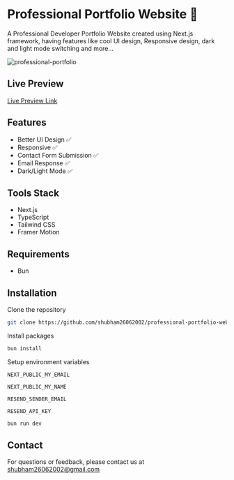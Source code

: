 # Professional Portfolio Website 💼

A Professional Developer Portfolio Website created using Next.js framework, having features like cool UI design, Responsive design, dark and light mode switching and more...

![professional-portfolio](https://github.com/shubham26062002/theme-bucket/assets/120495166/3aa95727-1fd7-4156-99e3-34384e064e6b)

## Live Preview

[Live Preview Link](https://shubham-beta.vercel.app/ "Professional Portfolio Website")

## Features

- Better UI Design ✅
- Responsive ✅
- Contact Form Submission ✅
- Email Response ✅
- Dark/Light Mode ✅

## Tools Stack

- Next.js
- TypeScript
- Tailwind CSS
- Framer Motion

## Requirements

- Bun

## Installation

Clone the repository

```bash
git clone https://github.com/shubham26062002/professional-portfolio-website.git
```

Install packages

```bash
bun install
```

Setup environment variables

`NEXT_PUBLIC_MY_EMAIL`

`NEXT_PUBLIC_MY_NAME`

`RESEND_SENDER_EMAIL`

`RESEND_API_KEY`

```bash
bun run dev
```

## Contact

For questions or feedback, please contact us at [shubham26062002@gmail.com](mailto:shubham26062002@gmail.com)
